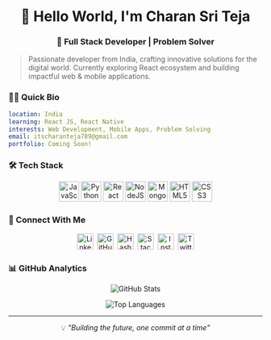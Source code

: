 <div align="center">
  <h1>👋 Hello World, I'm Charan Sri Teja</h1>
  <h3>🚀 Full Stack Developer | Problem Solver</h3>
</div>

> Passionate developer from India, crafting innovative solutions for the digital world. Currently exploring React ecosystem and building impactful web & mobile applications.

### 👨‍💻 Quick Bio
```yaml
location: India
learning: React JS, React Native
interests: Web Development, Mobile Apps, Problem Solving
email: itscharanteja789@gmail.com
portfolio: Coming Soon!
```

### 🛠️ Tech Stack
<p align="center">
  <img src="https://raw.githubusercontent.com/danielcranney/readme-generator/main/public/icons/skills/javascript-colored.svg" width="40" height="40" alt="JavaScript" />
  <img src="https://raw.githubusercontent.com/danielcranney/readme-generator/main/public/icons/skills/python-colored.svg" width="40" height="40" alt="Python" />
  <img src="https://raw.githubusercontent.com/danielcranney/readme-generator/main/public/icons/skills/react-colored.svg" width="40" height="40" alt="React" />
  <img src="https://raw.githubusercontent.com/danielcranney/readme-generator/main/public/icons/skills/nodejs-colored.svg" width="40" height="40" alt="NodeJS" />
  <img src="https://raw.githubusercontent.com/danielcranney/readme-generator/main/public/icons/skills/mongodb-colored.svg" width="40" height="40" alt="MongoDB" />
  <img src="https://raw.githubusercontent.com/danielcranney/readme-generator/main/public/icons/skills/html5-colored.svg" width="40" height="40" alt="HTML5" />
  <img src="https://raw.githubusercontent.com/danielcranney/readme-generator/main/public/icons/skills/css3-colored.svg" width="40" height="40" alt="CSS3" />
</p>

### 🤝 Connect With Me
<p align="center">
  <a href="https://www.linkedin.com/in/charan-sri-teja-b-a386a5225/"><img src="https://raw.githubusercontent.com/danielcranney/readme-generator/main/public/icons/socials/linkedin.svg" width="32" height="32" alt="LinkedIn" /></a>&nbsp;
  <a href="https://www.github.com/itscharanteja"><img src="https://raw.githubusercontent.com/danielcranney/readme-generator/main/public/icons/socials/github.svg" width="32" height="32" alt="GitHub" /></a>&nbsp;
  <a href="https://itscharanteja.hashnode.dev"><img src="https://raw.githubusercontent.com/danielcranney/readme-generator/main/public/icons/socials/hashnode.svg" width="32" height="32" alt="Hashnode" /></a>&nbsp;
  <a href="https://www.stackoverflow.com/users/18064433/charan-teja"><img src="https://raw.githubusercontent.com/danielcranney/readme-generator/main/public/icons/socials/stackoverflow.svg" width="32" height="32" alt="Stack Overflow" /></a>&nbsp;
  <a href="http://www.instagram.com/itscharanteja"><img src="https://raw.githubusercontent.com/danielcranney/readme-generator/main/public/icons/socials/instagram.svg" width="32" height="32" alt="Instagram" /></a>&nbsp;
  <a href="https://www.x.com/itscharanteja1"><img src="https://raw.githubusercontent.com/danielcranney/readme-generator/main/public/icons/socials/twitter.svg" width="32" height="32" alt="Twitter" /></a>
</p>

### 📊 GitHub Analytics
<p align="center">
  <img src="https://github-readme-stats.vercel.app/api?username=itscharanteja&show_icons=true&hide=&count_private=true&title_color=0891b2&text_color=ffffff&icon_color=0891b2&bg_color=1c1917&hide_border=true" alt="GitHub Stats" />
</p>

<p align="center">
  <img src="https://github-readme-stats.vercel.app/api/top-langs/?username=itscharanteja&langs_count=6&title_color=0891b2&text_color=ffffff&icon_color=0891b2&bg_color=1c1917&hide_border=true&locale=en&custom_title=Top%20Languages&layout=compact" alt="Top Languages" />
</p>

<div align="center">
  
  ---
  💡 *"Building the future, one commit at a time"* 
</div>
